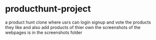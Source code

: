 # producthunt-project
a product hunt clone where usrs can login signup and vote the products they like and also add products of thier own
the screenshots of the webpages is in the screenshots folder
